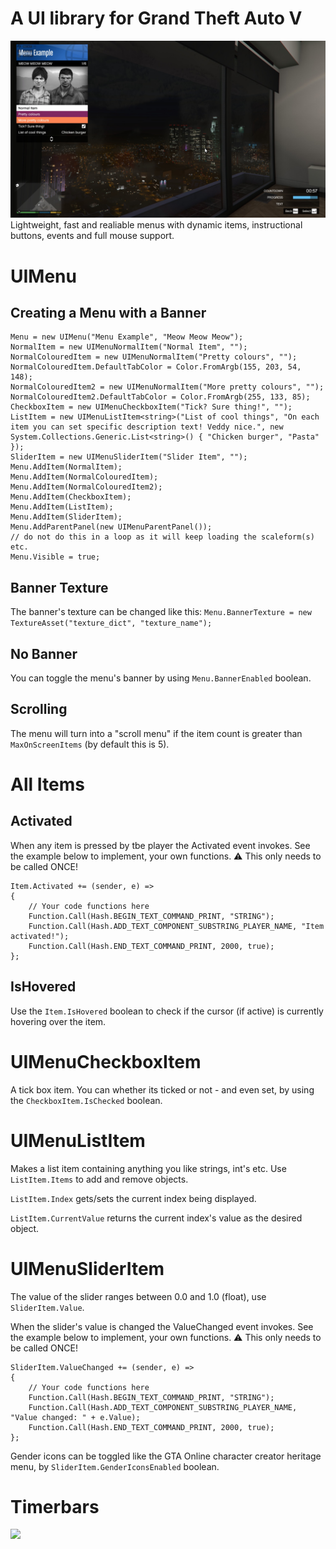 # A UI library for Grand Theft Auto V
![](https://raw.githubusercontent.com/billsyliamgta/BillsyLiamGTA.UI/refs/heads/main/ui_example.JPG)
Lightweight, fast and realiable menus with dynamic items, instructional buttons, events and full mouse support.

# UIMenu

## Creating a Menu with a Banner

```
Menu = new UIMenu("Menu Example", "Meow Meow Meow");
NormalItem = new UIMenuNormalItem("Normal Item", "");
NormalColouredItem = new UIMenuNormalItem("Pretty colours", "");
NormalColouredItem.DefaultTabColor = Color.FromArgb(155, 203, 54, 148);
NormalColouredItem2 = new UIMenuNormalItem("More pretty colours", "");
NormalColouredItem2.DefaultTabColor = Color.FromArgb(255, 133, 85);
CheckboxItem = new UIMenuCheckboxItem("Tick? Sure thing!", "");
ListItem = new UIMenuListItem<string>("List of cool things", "On each item you can set specific description text! Veddy nice.", new System.Collections.Generic.List<string>() { "Chicken burger", "Pasta" });
SliderItem = new UIMenuSliderItem("Slider Item", "");
Menu.AddItem(NormalItem);
Menu.AddItem(NormalColouredItem);
Menu.AddItem(NormalColouredItem2);
Menu.AddItem(CheckboxItem);
Menu.AddItem(ListItem);
Menu.AddItem(SliderItem);
Menu.AddParentPanel(new UIMenuParentPanel());
// do not do this in a loop as it will keep loading the scaleform(s) etc.
Menu.Visible = true;

```
## Banner Texture

The banner's texture can be changed like this: ```Menu.BannerTexture = new TextureAsset("texture_dict", "texture_name");```

## No Banner

You can toggle the menu's banner by using ```Menu.BannerEnabled``` boolean.

## Scrolling

The menu will turn into a "scroll menu" if the item count is greater than ```MaxOnScreenItems``` (by default this is 5).


# All Items

## Activated

When any item is pressed by tbe player the Activated event invokes. See the example below to implement, your own functions. ⚠️ This only needs to be called ONCE!

```
Item.Activated += (sender, e) =>
{
    // Your code functions here
    Function.Call(Hash.BEGIN_TEXT_COMMAND_PRINT, "STRING");
    Function.Call(Hash.ADD_TEXT_COMPONENT_SUBSTRING_PLAYER_NAME, "Item activated!");
    Function.Call(Hash.END_TEXT_COMMAND_PRINT, 2000, true);
};
```

## IsHovered

Use the ```Item.IsHovered``` boolean to check if the cursor (if active) is currently hovering over the item.

# UIMenuCheckboxItem

A tick box item. You can whether its ticked or not - and even set, by using the ```CheckboxItem.IsChecked``` boolean.

# UIMenuListItem<T>

Makes a list item containing anything you like strings, int's etc. Use ```ListItem.Items``` to add and remove objects.

```ListItem.Index``` gets/sets the current index being displayed.

```ListItem.CurrentValue``` returns the current index's value as the desired object.

# UIMenuSliderItem

The value of the slider ranges between 0.0 and 1.0 (float), use  ```SliderItem.Value```.

When the slider's value is changed the ValueChanged event invokes. See the example below to implement, your own functions. ⚠️ This only needs to be called ONCE!

```
SliderItem.ValueChanged += (sender, e) =>
{
    // Your code functions here
    Function.Call(Hash.BEGIN_TEXT_COMMAND_PRINT, "STRING");
    Function.Call(Hash.ADD_TEXT_COMPONENT_SUBSTRING_PLAYER_NAME, "Value changed: " + e.Value);
    Function.Call(Hash.END_TEXT_COMMAND_PRINT, 2000, true);
};
```

Gender icons can be toggled like the GTA Online character creator heritage menu, by ```SliderItem.GenderIconsEnabled``` boolean.

# Timerbars
![](https://i.imgur.com/tXApXUW.gif)
